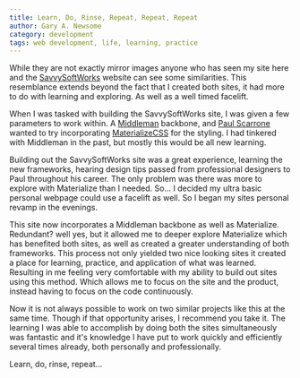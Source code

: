```yaml
---
title: Learn, Do, Rinse, Repeat, Repeat, Repeat
author: Gary A. Newsome
category: development
tags: web development, life, learning, practice
---
```


While they are not exactly mirror images anyone who has seen my site here and the [SavvySoftWorks](http://savvysoftworks.com) website can see some similarities. This resemblance extends beyond the fact that I created both sites, it had more to do with learning and exploring. As well as a well timed facelift.

When I was tasked with building the SavvySoftWorks site, I was given a few parameters to work within. A [Middleman](https://middlemanapp.com/) backbone, and [Paul Scarrone](https://twitter.com/PaulSCoder) wanted to try incorporating [MaterializeCSS](http://materializecss.com/) for the styling. I had tinkered with Middleman in the past, but mostly this would be all new learning.

Building out the SavvySoftWorks site was a great experience, learning the new frameworks, hearing design tips passed from professional designers to Paul throughout his career. The only problem was there was more to explore with Materialize than I needed. So&#8230; I decided my ultra basic personal webpage could 
use a facelift as well. So I began my sites personal revamp in the evenings.

This site now incorporates a Middleman backbone as well as Materialize. Redundant? well yes, but it allowed me to deeper explore Materialize which has benefited both sites, as well as created a greater understanding of both frameworks. This process not only yielded two nice looking sites it created a place for learning, practice, and application of what was learned. Resulting in me feeling very comfortable with my ability to build out sites using this method. Which allows me to focus on the site and the product, instead having to focus on the code continuously.

Now it is not always possible to work on two similar projects like this at the same time. Though if that opportunity arises, I recommend you take it. The learning I was able to accomplish by doing both the sites simultaneously was fantastic and it's knowledge I have put to work quickly and efficiently several times already, both personally and professionally.

Learn, do, rinse, repeat&#8230;
